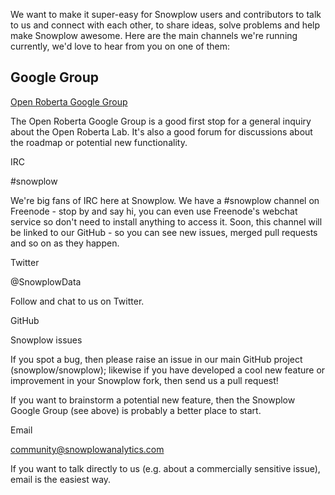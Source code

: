 We want to make it super-easy for Snowplow users and contributors to talk to us and connect with each other, to share ideas, solve problems and help make Snowplow awesome. Here are the main channels we're running currently, we'd love to hear from you on one of them:

## Google Group

[Open Roberta Google Group](https://groups.google.com/forum/#!forum/open-roberta)

The Open Roberta Google Group is a good first stop for a general inquiry about the Open Roberta Lab. It's also a good forum for discussions about the roadmap or potential new functionality.

IRC

#snowplow

We're big fans of IRC here at Snowplow. We have a #snowplow channel on Freenode - stop by and say hi, you can even use Freenode's webchat service so don't need to install anything to access it. Soon, this channel will be linked to our GitHub - so you can see new issues, merged pull requests and so on as they happen.

Twitter

@SnowplowData

Follow and chat to us on Twitter.

GitHub

Snowplow issues

If you spot a bug, then please raise an issue in our main GitHub project (snowplow/snowplow); likewise if you have developed a cool new feature or improvement in your Snowplow fork, then send us a pull request!

If you want to brainstorm a potential new feature, then the Snowplow Google Group (see above) is probably a better place to start.

Email

community@snowplowanalytics.com

If you want to talk directly to us (e.g. about a commercially sensitive issue), email is the easiest way.
